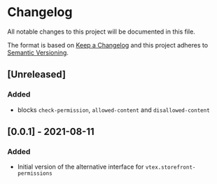 # Changelog

All notable changes to this project will be documented in this file.

The format is based on [Keep a Changelog](http://keepachangelog.com/en/1.0.0/)
and this project adheres to [Semantic Versioning](http://semver.org/spec/v2.0.0.html).

## [Unreleased]
### Added
- blocks `check-permission`, `allowed-content` and `disallowed-content`

## [0.0.1] - 2021-08-11
### Added
- Initial version of the alternative interface for `vtex.storefront-permissions`
